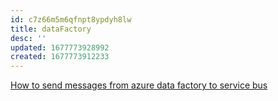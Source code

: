 ```yaml
---
id: c7z66m5m6qfnpt8ypdyh8lw
title: dataFactory
desc: ''
updated: 1677773928992
created: 1677773912233
---
```


[How to send messages from azure data factory to service bus](https://medium.com/asos-techblog/sending-messages-from-azure-data-factory-to-service-bus-86d4be6dd357)